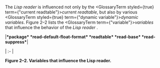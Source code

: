 



The *Lisp reader* is influenced not only by the <GlossaryTerm styled={true} term={"current readtable"}><i>current readtable</i></GlossaryTerm>, but also by various <GlossaryTerm styled={true} term={"dynamic variable"}><i>dynamic variables</i></GlossaryTerm>. Figure 2–2 lists the <GlossaryTerm  term={"variable"}><i>variables</i></GlossaryTerm> that influence the behavior of the *Lisp reader* . 



|**\*package\* \*read-default-float-format\* \*readtable\* \*read-base\* \*read-suppress\***|

| :- |





**Figure 2–2. Variables that influence the Lisp reader.** 



